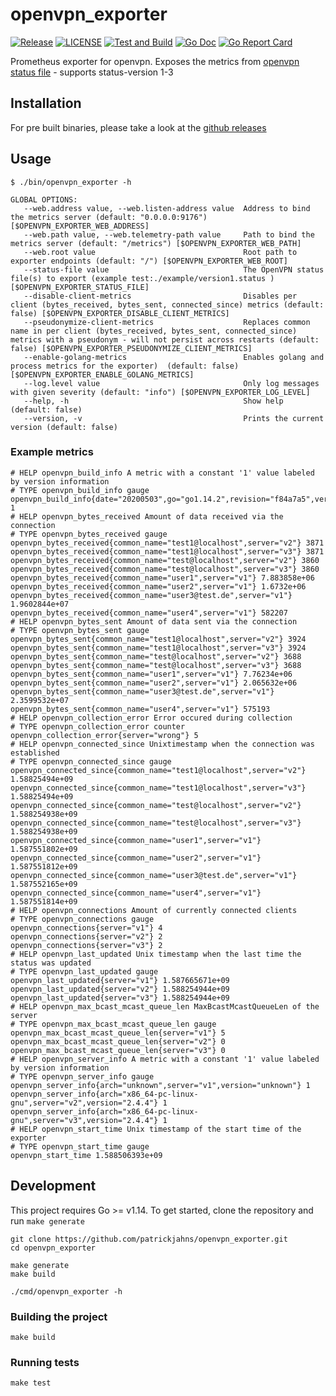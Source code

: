 # openvpn_exporter

[![Release](https://img.shields.io/github/v/release/patrickjahns/openvpn_exporter?sort=semver)](https://github.com/patrickjahns/openvpn_exporter/releases)
[![LICENSE](https://img.shields.io/github/license/patrickjahns/openvpn_exporter)](https://github.com/patrickjahns/openvpn_exporter/blob/master/LICENSE)
[![Test and Build](https://github.com/patrickjahns/openvpn_exporter/workflows/Test%20and%20Build/badge.svg)](https://github.com/patrickjahns/openvpn_exporter/actions?query=workflow%3A%22Test+and+Build%22)
[![Go Doc](https://img.shields.io/badge/go.dev-reference-007d9c?logo=go&logoColor=white)](https://pkg.go.dev/github.com/patrickjahns/openvpn_exporter)
[![Go Report Card](https://goreportcard.com/badge/github.com/patrickjahns/openvpn_exporter)](https://goreportcard.com/report/github.com/patrickjahns/openvpn_exporter)

Prometheus exporter for openvpn. Exposes the metrics from [openvpn status file](https://openvpn.net/community-resources/reference-manual-for-openvpn-2-4/) - supports status-version 1-3


## Installation

For pre built binaries, please take a look at the [github releases](https://github.com/patrickjahns/openvpn_exporter/releases)

## Usage

```shell script
$ ./bin/openvpn_exporter -h

GLOBAL OPTIONS:
   --web.address value, --web.listen-address value  Address to bind the metrics server (default: "0.0.0.0:9176") [$OPENVPN_EXPORTER_WEB_ADDRESS]
   --web.path value, --web.telemetry-path value     Path to bind the metrics server (default: "/metrics") [$OPENVPN_EXPORTER_WEB_PATH]
   --web.root value                                 Root path to exporter endpoints (default: "/") [$OPENVPN_EXPORTER_WEB_ROOT]
   --status-file value                              The OpenVPN status file(s) to export (example test:./example/version1.status ) [$OPENVPN_EXPORTER_STATUS_FILE]
   --disable-client-metrics                         Disables per client (bytes_received, bytes_sent, connected_since) metrics (default: false) [$OPENVPN_EXPORTER_DISABLE_CLIENT_METRICS]
   --pseudonymize-client-metrics                    Replaces common name in per client (bytes_received, bytes_sent, connected_since) metrics with a pseudonym - will not persist across restarts (default: false) [$OPENVPN_EXPORTER_PSEUDONYMIZE_CLIENT_METRICS]
   --enable-golang-metrics                          Enables golang and process metrics for the exporter)  (default: false) [$OPENVPN_EXPORTER_ENABLE_GOLANG_METRICS]
   --log.level value                                Only log messages with given severity (default: "info") [$OPENVPN_EXPORTER_LOG_LEVEL]
   --help, -h                                       Show help (default: false)
   --version, -v                                    Prints the current version (default: false)
```

### Example metrics

```
# HELP openvpn_build_info A metric with a constant '1' value labeled by version information
# TYPE openvpn_build_info gauge
openvpn_build_info{date="20200503",go="go1.14.2",revision="f84a7a5",version="f84a7a5"} 1
# HELP openvpn_bytes_received Amount of data received via the connection
# TYPE openvpn_bytes_received gauge
openvpn_bytes_received{common_name="test1@localhost",server="v2"} 3871
openvpn_bytes_received{common_name="test1@localhost",server="v3"} 3871
openvpn_bytes_received{common_name="test@localhost",server="v2"} 3860
openvpn_bytes_received{common_name="test@localhost",server="v3"} 3860
openvpn_bytes_received{common_name="user1",server="v1"} 7.883858e+06
openvpn_bytes_received{common_name="user2",server="v1"} 1.6732e+06
openvpn_bytes_received{common_name="user3@test.de",server="v1"} 1.9602844e+07
openvpn_bytes_received{common_name="user4",server="v1"} 582207
# HELP openvpn_bytes_sent Amount of data sent via the connection
# TYPE openvpn_bytes_sent gauge
openvpn_bytes_sent{common_name="test1@localhost",server="v2"} 3924
openvpn_bytes_sent{common_name="test1@localhost",server="v3"} 3924
openvpn_bytes_sent{common_name="test@localhost",server="v2"} 3688
openvpn_bytes_sent{common_name="test@localhost",server="v3"} 3688
openvpn_bytes_sent{common_name="user1",server="v1"} 7.76234e+06
openvpn_bytes_sent{common_name="user2",server="v1"} 2.065632e+06
openvpn_bytes_sent{common_name="user3@test.de",server="v1"} 2.3599532e+07
openvpn_bytes_sent{common_name="user4",server="v1"} 575193
# HELP openvpn_collection_error Error occured during collection
# TYPE openvpn_collection_error counter
openvpn_collection_error{server="wrong"} 5
# HELP openvpn_connected_since Unixtimestamp when the connection was established
# TYPE openvpn_connected_since gauge
openvpn_connected_since{common_name="test1@localhost",server="v2"} 1.58825494e+09
openvpn_connected_since{common_name="test1@localhost",server="v3"} 1.58825494e+09
openvpn_connected_since{common_name="test@localhost",server="v2"} 1.588254938e+09
openvpn_connected_since{common_name="test@localhost",server="v3"} 1.588254938e+09
openvpn_connected_since{common_name="user1",server="v1"} 1.587551802e+09
openvpn_connected_since{common_name="user2",server="v1"} 1.587551812e+09
openvpn_connected_since{common_name="user3@test.de",server="v1"} 1.587552165e+09
openvpn_connected_since{common_name="user4",server="v1"} 1.587551814e+09
# HELP openvpn_connections Amount of currently connected clients
# TYPE openvpn_connections gauge
openvpn_connections{server="v1"} 4
openvpn_connections{server="v2"} 2
openvpn_connections{server="v3"} 2
# HELP openvpn_last_updated Unix timestamp when the last time the status was updated
# TYPE openvpn_last_updated gauge
openvpn_last_updated{server="v1"} 1.587665671e+09
openvpn_last_updated{server="v2"} 1.588254944e+09
openvpn_last_updated{server="v3"} 1.588254944e+09
# HELP openvpn_max_bcast_mcast_queue_len MaxBcastMcastQueueLen of the server
# TYPE openvpn_max_bcast_mcast_queue_len gauge
openvpn_max_bcast_mcast_queue_len{server="v1"} 5
openvpn_max_bcast_mcast_queue_len{server="v2"} 0
openvpn_max_bcast_mcast_queue_len{server="v3"} 0
# HELP openvpn_server_info A metric with a constant '1' value labeled by version information
# TYPE openvpn_server_info gauge
openvpn_server_info{arch="unknown",server="v1",version="unknown"} 1
openvpn_server_info{arch="x86_64-pc-linux-gnu",server="v2",version="2.4.4"} 1
openvpn_server_info{arch="x86_64-pc-linux-gnu",server="v3",version="2.4.4"} 1
# HELP openvpn_start_time Unix timestamp of the start time of the exporter
# TYPE openvpn_start_time gauge
openvpn_start_time 1.588506393e+09
```

## Development

This project requires Go >= v1.14. To get started, clone the repository and run `make generate`

```shell script
git clone https://github.com/patrickjahns/openvpn_exporter.git
cd openvpn_exporter

make generate
make build

./cmd/openvpn_exporter -h
```

### Building the project

```shell script
make build
```

### Running tests

```shell script
make test
```





